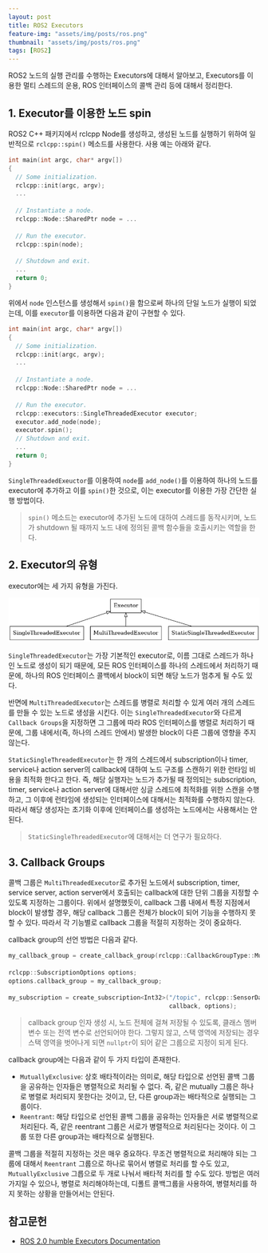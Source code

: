```yaml
---
layout: post
title: ROS2 Executors
feature-img: "assets/img/posts/ros.png"
thumbnail: "assets/img/posts/ros.png"
tags: [ROS2]
---
```


ROS2 노드의 실행 관리를 수행하는 Executors에 대해서 알아보고, Executors를 이용한 멀티 스레드의 운용, ROS 인터페이스의 콜백 관리 등에 대해서 정리한다.

## 1. Executor를 이용한 노드 spin

ROS2 C++ 패키지에서 rclcpp Node를 생성하고, 생성된 노드를 실행하기 위하여 일반적으로 `rclcpp::spin()` 메소드를 사용한다. 사용 예는 아래와 같다.

```cpp
int main(int argc, char* argv[])
{
  // Some initialization.
  rclcpp::init(argc, argv);
  ...

  // Instantiate a node.
  rclcpp::Node::SharedPtr node = ...

  // Run the executor.
  rclcpp::spin(node);

  // Shutdown and exit.
  ...
  return 0;
}
```

위에서 `node` 인스턴스를 생성해서 `spin()`을 함으로써 하나의 단일 노드가 실행이 되었는데, 이를 `executor`를 이용하면 다음과 같이 구현할 수 있다.

```cpp
int main(int argc, char* argv[])
{
  // Some initialization.
  rclcpp::init(argc, argv);
  ...

  // Instantiate a node.
  rclcpp::Node::SharedPtr node = ...

  // Run the executor.
  rclcpp::executors::SingleThreadedExecutor executor;
  executor.add_node(node);
  executor.spin();
  // Shutdown and exit.
  ...
  return 0;
}
```

`SingleThreadedExeuctor`를 이용하여 `node`를 `add_node()`를 이용하여 하나의 노드를 executor에 추가하고 이를 `spin()`한 것으로, 이는 executor를 이용한 가장 간단한 실행 방법이다.

> `spin()` 메소드는 executor에 추가된 노드에 대하여 스레드를 동작시키며, 노드가 shutdown 될 때까지 노드 내에 정의된 콜백 함수들을 호출시키는 역할을 한다.

## 2. Executor의 유형

executor에는 세 가지 유형을 가진다.

<img src="/assets/img/posts/230213_executors_type.png">

`SingleThreadedExecutor`는 가장 기본적인 executor로, 이름 그대로 스레드가 하나인 노드로 생성이 되기 때문에, 모든 ROS 인터페이스를 하나의 스레드에서 처리하기 때문에, 하나의 ROS 인터페이스 콜백에서 block이 되면 해당 노드가 멈추게 될 수도 있다.

반면에 `MultiThreadedExecutor`는 스레드를 병렬로 처리할 수 있게 여러 개의 스레드를 만들 수 있는 노드로 생성을 시킨다. 이는 `SingleThreadedExecutor`와 다르게 `Callback Groups`을 지정하면 그 그룹에 따라 ROS 인터페이스를 병렬로 처리하기 때문에, 그룹 내에서(즉, 하나의 스레드 안에서) 발생한 block이 다른 그룹에 영향을 주지 않는다.

`StaticSingleThreadedExecutor`는 한 개의 스레드에서 subscription이나 timer, service나 action server의 callback에 대하여 노드 구조를 스캔하기 위한 런타임 비용을 최적화 한다고 한다. 즉, 해당 실행자는 노드가 추가될 때 정의되는 subscription, timer, service나 action server에 대해서만 싱글 스레드에 최적화를 위한 스캔을 수행하고, 그 이후에 런타임에 생성되는 인터페이스에 대해서는 최적화를 수행하지 않는다. 따라서 해당 생성자는 초기화 이후에 인터페이스를 생성하는 노드에서는 사용해서는 안된다.

> `StaticSingleThreadedExecutor`에 대해서는 더 연구가 필요하다.

## 3. Callback Groups

콜백 그룹은 `MultiThreadedExecutor`로 추가된 노드에서 subscription, timer, service server, action server에서 호출되는 callback에 대한 단위 그룹을 지정할 수 있도록 지정하는 그룹이다. 위에서 설명했듯이, callback 그룹 내에서 특정 지점에서 block이 발생할 경우, 해당 callback 그룹은 전체가 block이 되어 기능을 수행하지 못할 수 있다. 따라서 각 기능별로 callback 그룹을 적절히 지정하는 것이 중요하다.

callback group의 선언 방법은 다음과 같다.

```cpp
my_callback_group = create_callback_group(rclcpp::CallbackGroupType::MutuallyExclusive);

rclcpp::SubscriptionOptions options;
options.callback_group = my_callback_group;

my_subscription = create_subscription<Int32>("/topic", rclcpp::SensorDataQoS(),
                                             callback, options);
```

> callback group 인자 생성 시, 노드 전체에 걸쳐 저장될 수 있도록, 클래스 멤버 변수 또는 전역 변수로 선언되어야 한다. 그렇지 않고, 스택 영역에 저장되는 경우 스택 영역을 벗어나게 되면 `nullptr`이 되어 같은 그룹으로 지정이 되게 된다.

callback group에는 다음과 같이 두 가지 타입이 존재한다.

- `MutuallyExclusive`: 상호 배타적이라는 의미로, 해당 타입으로 선언된 콜백 그룹을 공유하는 인자들은 병렬적으로 처리될 수 없다. 즉, 같은 mutually 그룹은 하나로 병렬로 처리되지 못한다는 것이고, 단, 다른 group과는 배타적으로 실행되는 그룹이다.
- `Reentrant`: 해당 타입으로 선언된 콜백 그룹을 공유하는 인자들은 서로 병렬적으로 처리된다. 즉, 같은 reentrant 그룹은 서로가 병렬적으로 처리된다는 것이다. 이 그룹 또한 다른 group과는 배타적으로 실행된다.

콜백 그룹을 적절히 지정하는 것은 매우 중요하다. 무조건 병렬적으로 처리해야 되는 그룹에 대해서 `Reentrant` 그룹으로 하나로 묶어서 병렬로 처리를 할 수도 있고, `MutuallyExclusive` 그릅으로 두 개로 나눠서 배타적 처리를 할 수도 있다. 방법은 여러가지일 수 있으나, 병렬로 처리해야하는데, 디폴트 콜백그룹을 사용하여, 병렬처리를 하지 못하는 상황을 만들어서는 안된다.

## 참고문헌

- [ROS 2.0 humble Executors Documentation](https://docs.ros.org/en/humble/Concepts/About-Executors.html)
